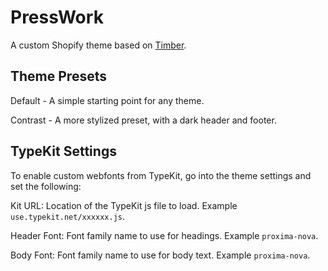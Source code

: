 # PressWork
A custom Shopify theme based on [Timber](http://shopify.github.io/Timber/).

## Theme Presets
Default - A simple starting point for any theme.

Contrast - A more stylized preset, with a dark header and footer.


## TypeKit Settings
To enable custom webfonts from TypeKit, go into the theme settings and set the following:

Kit URL: Location of the TypeKit js file to load. Example `use.typekit.net/xxxxxx.js`.

Header Font: Font family name to use for headings. Example `proxima-nova`.

Body Font: Font family name to use for body text. Example `proxima-nova`.
